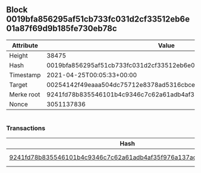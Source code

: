 ## Block 0019bfa856295af51cb733fc031d2cf33512eb6e01a87f69d9b185fe730eb78c

Attribute | Value
--- | ---
Height | 38475
Hash | 0019bfa856295af51cb733fc031d2cf33512eb6e01a87f69d9b185fe730eb78c
Timestamp | 2021-04-25T00:05:33+00:00
Target | 00254142f49eaaa504dc75712e8378ad5316cbcead634704b3734b6271167cc4
Merke root | 9241fd78b835546101b4c9346c7c62a61adb4af35f976a137ac2854e2a95e050
Nonce | 3051137836

```

```

### Transactions

Hash | Amount
--- | ---
[9241fd78b835546101b4c9346c7c62a61adb4af35f976a137ac2854e2a95e050](9241fd78b835546101b4c9346c7c62a61adb4af35f976a137ac2854e2a95e050.md) | 10.00000000 SKEPTI 
